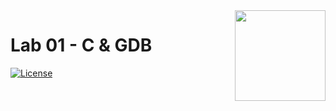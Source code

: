 <img src="https://raw.githubusercontent.com/cc3-an-ug/logo/main/logo.png" width="145px" align="right" />

# Lab 01 - C & GDB

[![License](https://img.shields.io/github/license/cc3-an-ug/lab01-c-gdb)](https://github.com/cc3-an-ug/lab01-c-gdb/blob/main/LICENSE)

